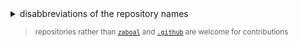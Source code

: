 <details>
<summary>disabbreviations of the repository names</summary>

|    |           |
| -- | --------- |
| dc | discord   |
| tg | telegram  |
| mc | minecraft |

</details>

> <sup>repositories rather than [`zaboal`](https://github.com/zaboal/zaboal) and
[`.github`](https://github.com/zaboal/.github) are welcome for contributions<sup>
